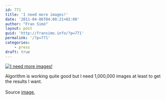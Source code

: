 ```yaml
---
id: 771
title: 'I need more images!'
date: '2011-04-06T04:00:21+02:00'
author: "Fran Simó"
layout: post
guid: 'http://fransimo.info/?p=771'
permalink: '/?p=771'
categories:
    - press
draft: true
---
```


<a href="http://www.flickr.com/photos/fransimo/3050191086/" title="I need more images!"><img src="http://fransimo.info/wp-content/uploads/2011/04/3050191086_9678abdc42.jpg" alt="I need more images!"   title="I need more images!" /></a>
<br />
<p>
Algorithm is working quite good but I need 1,000,000 images  at least to get the results I want.<br />
<br />
Source <a href="http://www.flickr.com/photos/f1_power/3026169001/in/pool-71332142@N00">image</a>,
</p>
<p>

</p>
